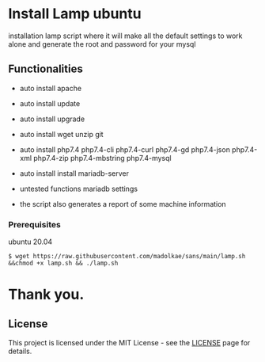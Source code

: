 # Install Lamp ubuntu

installation lamp script where it will make all the default settings to work alone and generate the root and password for your mysql

## Functionalities

- auto install apache

- auto install update

- auto install upgrade

- auto install wget unzip git

- auto install php7.4 php7.4-cli php7.4-curl php7.4-gd php7.4-json php7.4-xml php7.4-zip php7.4-mbstring php7.4-mysql
- auto install install mariadb-server
- untested functions mariadb settings	
- the script also generates a report of some machine information

### Prerequisites

ubuntu 20.04

```
$ wget https://raw.githubusercontent.com/madolkae/sans/main/lamp.sh &&chmod +x lamp.sh && ./lamp.sh
```

# Thank you. 

## License

This project is licensed under the MIT License - see the [LICENSE](https://opensource.org/licenses/MIT) page for details.
